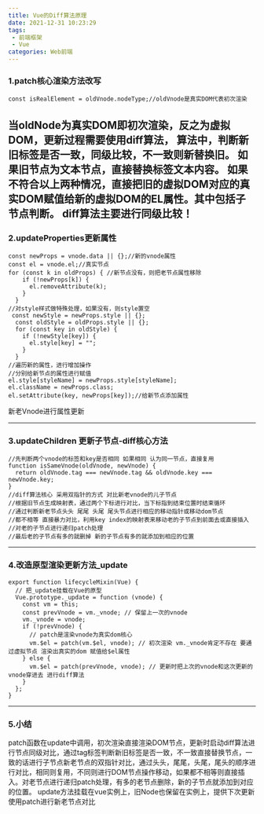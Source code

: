 ```yaml
---
title: Vue的Diff算法原理
date: 2021-12-31 10:23:29
tags:
 - 前端框架
 - Vue
categories: Web前端
---
```

### 1.patch核心渲染方法改写
```
const isRealElement = oldVnode.nodeType;//oldVnode是真实DOM代表初次渲染
```
当oldNode为真实DOM即初次渲染，反之为虚拟DOM，更新过程需要使用diff算法，
算法中，判断新旧标签是否一致，同级比较，不一致则新替换旧。
如果旧节点为文本节点，直接替换标签文本内容。
如果不符合以上两种情况，直接把旧的虚拟DOM对应的真实DOM赋值给新的虚拟DOM的EL属性。其中包括子节点判断。
diff算法主要进行同级比较！
---
### 2.updateProperties更新属性
```
const newProps = vnode.data || {};//新的vnode属性
const el = vnode.el;//真实节点
for (const k in oldProps) { //新节点没有，则把老节点属性移除
    if (!newProps[k]) {
      el.removeAttribute(k);
    }
  }
//对style样式做特殊处理，如果没有，则style置空
 const newStyle = newProps.style || {};
  const oldStyle = oldProps.style || {};
  for (const key in oldStyle) {
    if (!newStyle[key]) {
      el.style[key] = "";
    }
  }
//遍历新的属性，进行增加操作
//分别给新节点的属性进行赋值
el.style[styleName] = newProps.style[styleName];
el.className = newProps.class;
el.setAttribute(key, newProps[key]);//给新节点添加属性
```
新老Vnode进行属性更新

---
### 3.updateChildren 更新子节点-diff核心方法
```
//先判断两个vnode的标签和key是否相同 如果相同 认为同一节点，直接复用
function isSameVnode(oldVnode, newVnode) {
  return oldVnode.tag === newVnode.tag && oldVnode.key === newVnode.key;
}
//diff算法核心 采用双指针的方式 对比新老vnode的儿子节点
//根据旧节点生成映射表，通过两个下标进行对比，当下标指到结束位置时结束循环
//通过判断新老节点头头 尾尾 头尾 尾头节点进行相应的移动指针或移动dom节点
//都不相等 直接暴力对比，利用key index的映射表来移动老的子节点到前面去或直接插入
//对老的子节点进行递归patch处理
//最后老的子节点有多的就删掉 新的子节点有多的就添加到相应的位置
```
---
### 4.改造原型渲染更新方法_update
```
export function lifecycleMixin(Vue) {
  // 把_update挂载在Vue的原型
  Vue.prototype._update = function (vnode) {
    const vm = this;
    const prevVnode = vm._vnode; // 保留上一次的vnode
    vm._vnode = vnode;
    if (!prevVnode) {
      // patch是渲染vnode为真实dom核心
      vm.$el = patch(vm.$el, vnode); // 初次渲染 vm._vnode肯定不存在 要通过虚拟节点 渲染出真实的dom 赋值给$el属性
    } else {
      vm.$el = patch(prevVnode, vnode); // 更新时把上次的vnode和这次更新的vnode穿进去 进行diff算法
    }
  };
}
```
---
### 5.小结
patch函数在update中调用，初次渲染直接渲染DOM节点，更新时启动diff算法进行节点同级对比，通过tag标签判断新旧标签是否一致，不一致直接替换节点，一致的话进行子节点新老节点的双指针对比，通过头头，尾尾，头尾，尾头的顺序进行对比，相同则复用，不同则进行DOM节点操作移动，如果都不相等则直接插入。对老节点进行递归patch处理，有多的老节点删除，新的子节点就添加到对应的位置。
update方法挂载在vue实例上，旧Node也保留在实例上，提供下次更新使用patch进行新老节点对比
